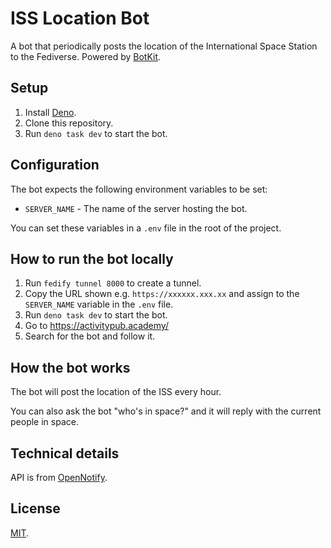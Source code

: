 # ISS Location Bot

A bot that periodically posts the location of the International Space Station to the Fediverse. Powered by [BotKit](https://botkit.fedify.dev/).

## Setup

1. Install [Deno](https://deno.land/).
2. Clone this repository.
3. Run `deno task dev` to start the bot.

## Configuration

The bot expects the following environment variables to be set:

- `SERVER_NAME` - The name of the server hosting the bot.

You can set these variables in a `.env` file in the root of the project.

## How to run the bot locally

1. Run `fedify tunnel 8000` to create a tunnel.
2. Copy the URL shown e.g. `https://xxxxxx.xxx.xx` and assign to the `SERVER_NAME` variable in the `.env` file.
3. Run `deno task dev` to start the bot.
4. Go to https://activitypub.academy/
5. Search for the bot and follow it.

## How the bot works

The bot will post the location of the ISS every hour.

You can also ask the bot "who's in space?" and it will reply with the current people in space.

## Technical details

API is from [OpenNotify](http://api.open-notify.org/).

## License

[MIT](https://cheeaun.mit-license.org/).
